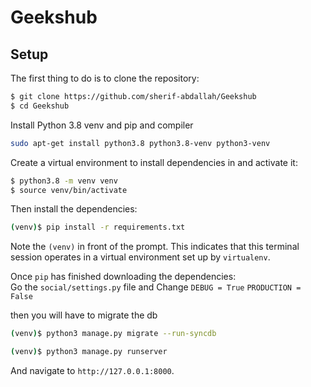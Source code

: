 # Geekshub

## Setup

The first thing to do is to clone the repository:

```sh
$ git clone https://github.com/sherif-abdallah/Geekshub
$ cd Geekshub
```
Install Python 3.8 venv and pip and compiler

```sh
sudo apt-get install python3.8 python3.8-venv python3-venv
```

Create a virtual environment to install dependencies in and activate it:

```sh
$ python3.8 -m venv venv
$ source venv/bin/activate
```

Then install the dependencies:

```sh
(venv)$ pip install -r requirements.txt
```
Note the `(venv)` in front of the prompt. This indicates that this terminal
session operates in a virtual environment set up by `virtualenv`.

Once `pip` has finished downloading the dependencies: <br>
Go the `social/settings.py` file and Change  `DEBUG = True` `PRODUCTION = False`

then you will have to migrate the db


```sh
(venv)$ python3 manage.py migrate --run-syncdb
```

```sh
(venv)$ python3 manage.py runserver
```
And navigate to `http://127.0.0.1:8000`.
